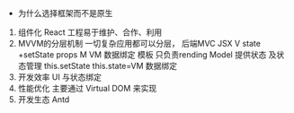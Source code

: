 - 为什么选择框架而不是原生
1. 组件化 React
  工程易于维护、合作、利用
2. MVVM的分层机制
  一切复杂应用都可以分层，
  后端MVC
  JSX  V
  state +setState props  M 
  VM  数据绑定 
  模板 只负责rending
  Model  提供状态 及状态管理 this.setState  this.state=VM 数据绑定
3. 开发效率
  UI 与状态绑定
4. 性能优化 主要通过 Virtual DOM 来实现
5. 开发生态 Antd 